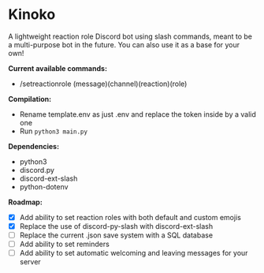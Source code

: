 # Kinoko
A lightweight reaction role Discord bot using slash commands, meant to be a multi-purpose bot in the future. You can also use it as a base for your own!

**Current available commands:**
- /setreactionrole (message)(channel)(reaction)(role)

**Compilation:**
- Rename template.env as just .env and replace the token inside by a valid one
- Run ```python3 main.py```

**Dependencies:**
- python3
- discord.py
- discord-ext-slash
- python-dotenv

**Roadmap:**
- [x] Add ability to set reaction roles with both default and custom emojis  
- [x] Replace the use of discord-py-slash with discord-ext-slash 
- [ ] Replace the current .json save system with a SQL database
- [ ] Add ability to set reminders
- [ ] Add ability to set automatic welcoming and leaving messages for your server

